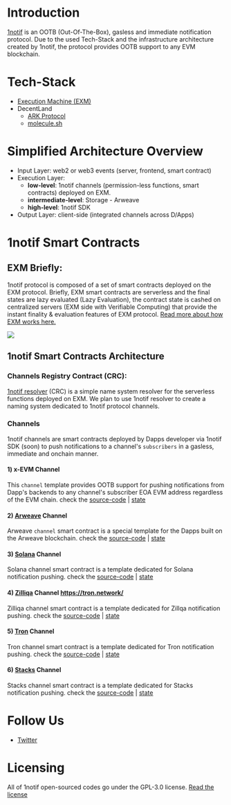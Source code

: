 Introduction
============

[1notif](https://1notif.net) is an OOTB (Out-Of-The-Box), gasless and immediate notification protocol. Due to the used Tech-Stack and the infrastructure architecture created by 1notif, the protocol provides OOTB support to any EVM blockchain.

Tech-Stack
==========

- [Execution Machine (EXM)](https://exm.dev)
- DecentLand
	- [ARK Protocol](https://ark.decent.land)
	- [molecule.sh](https://molecule.sh)

Simplified Architecture Overview
================================

- Input Layer: web2 or web3 events (server, frontend, smart contract)
- Execution Layer: 
	- **low-level**: 1notif channels (permission-less functions, smart contracts) deployed on EXM.
	- **intermediate-level**: Storage - Arweave
	- **high-level**: 1notif SDK
- Output Layer: client-side (integrated channels across D/Apps)

1notif Smart Contracts
======================
## EXM Briefly:
1notif protocol is composed of a set of smart contracts deployed on the EXM protocol. Briefly, EXM smart contracts are serverless and the final states are lazy evaluated (Lazy Evaluation), the contract state is cashed on centralized servers (EXM side with Verifiable Computing) that provide the instant finality & evaluation features of EXM protocol. [Read more about how EXM works here.](https://communitylabs.medium.com/execution-machine-explained-b6ca32d884d1)

![](https://miro.medium.com/max/828/1*f4VCJAxmJgw87ZI2ClYsRw.webp)

## 1notif Smart Contracts Architecture

### Channels Registry Contract (CRC):
[1notif resolver](https://github.com/1notif/1notif-resolver) (CRC) is a simple name system resolver for the serverless functions deployed on EXM. We plan to use 1notif resolver to create a naming system dedicated to 1notif protocol channels. 

### Channels
1notif channels are smart contracts deployed by Dapps developer via 1notif SDK (soon) to push notifications to a channel's `subscribers` in a gasless, immediate and onchain manner.

#### 1) x-EVM Channel
This `channel` template provides OOTB support for pushing notifications from Dapp's backends to any channel's subscriber EOA EVM address regardless of the EVM chain. check the [source-code](./contracts/source-codes/evm-channel.js) | [state](./contracts/states/evm-channel.json)

#### 2) [Arweave](https://arweave.org) Channel
Arweave `channel` smart contract is a special template for the Dapps built on the Arweave blockchain. check the [source-code](./contracts/source-codes/arweave-channel.js) | [state](./contracts/states/arweave-channel.json)

#### 3) [Solana](https://solana.com/) Channel
Solana channel smart contract is a template dedicated for Solana notification pushing. check the [source-code](./contracts/source-codes/sol-channel.js) | [state](./contracts/states/sol-channel.json)

#### 4) [Zilliqa](https://www.zilliqa.com/) Channel https://tron.network/
Zilliqa channel smart contract is a template dedicated for Zillqa notification pushing. check the [source-code](./contracts/source-codes/zil-channel.js) | [state](./contracts/states/zil-channel.json)

#### 5) [Tron](https://tron.network/) Channel 
Tron channel smart contract is a template dedicated for Tron notification pushing. check the [source-code](./contracts/source-codes/trx-channel.js) | [state](./contracts/states/trx-channel.json)

#### 6) [Stacks](https://stacks.co/) Channel 
Stacks channel smart contract is a template dedicated for Stacks notification pushing. check the [source-code](./contracts/source-codes/stacks-channel.js) | [state](./contracts/states/stacks-channel.json)


Follow Us
=========
- [Twitter](https://twitter.com/1notif)

Licensing
=========
All of 1notif open-sourced codes go under the GPL-3.0 license. [Read the license](./LICENSE)
